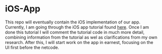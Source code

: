 # iOS-App
This repo will eventually contain the iOS implementation of our app. Currently, I am going through the iOS app tutorial found [here](https://developer.apple.com/library/archive/referencelibrary/GettingStarted/DevelopiOSAppsSwift/index.html#//apple_ref/doc/uid/TP40015214-CH2-SW1). Once I am done this tutorial I will comment the tutorial code in much more detail, combining information from the tutorial as wel as clarifications from my own research. After this, I will start work on the app in earnest, focusing on the UI first before the netcode.

